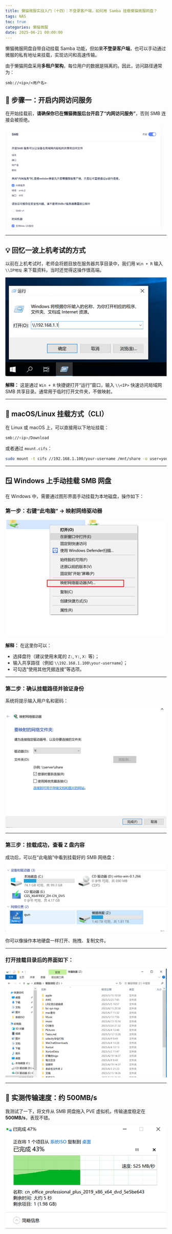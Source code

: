 ```yaml
---
title: 懒猫微服实战入门（十四）：不登录客户端，如何用 Samba 挂载懒猫微服网盘？
tags: NAS
toc: true
categories: 懒猫微服
date: 2025-06-21 00:00:00
---
```


懒猫微服网盘自带自动挂载 Samba 功能，但如果**不登录客户端**，也可以手动通过微服的私有地址来挂载，实现访问和高速传输。

由于懒猫网盘采用**多租户架构**，每位用户的数据是隔离的。因此，访问路径通常为：

```
smb://<ip>/<用户名>
```

## 🧩 步骤一：开启内网访问服务

在开始挂载前，**请确保你已在懒猫微服后台开启了“内网访问服务”**，否则 SMB 连接会被拒绝。

![image-20250621230834943](https://raw.githubusercontent.com/cloudsmithy/picgo-imh/master/image-20250621230834943.png)

---

<!-- more -->

## 💡 回忆一波上机考试的方式

以前在上机考试时，老师会将题目放在服务器共享目录中，我们用 `Win + R` 输入 `\\IP地址` 来下载资料，当时还觉得这操作很高端。

![image-20250621224004995](https://raw.githubusercontent.com/cloudsmithy/picgo-imh/master/image-20250621224004995.png)

**解释：**
这是通过 `Win + R` 快捷键打开“运行”窗口，输入 `\\<IP>` 快速访问局域网 SMB 共享目录。通常用于临时打开文件夹，不做映射。

---

## 🐧 macOS/Linux 挂载方式（CLI）

在 Linux 或 macOS 上，可以直接用以下地址挂载：

```bash
smb://<ip>/Download
```

或者通过 `mount.cifs`：

```bash
sudo mount -t cifs //192.168.1.100/your-username /mnt/share -o user=your-username,password=your-password
```

---

## 🪟 Windows 上手动挂载 SMB 网盘

在 Windows 中，需要通过图形界面手动挂载为本地磁盘，操作如下：

### 第一步：右键“此电脑” → **映射网络驱动器**

![image-20250621224142450](https://raw.githubusercontent.com/cloudsmithy/picgo-imh/master/image-20250621224142450.png)

**解释：**
在这里你可以：

- 选择盘符（建议使用末尾的 `Z:`, `Y:`, `X:` 等）；
- 输入共享路径（例如 `\\192.168.1.100\your-username`）；
- 可勾选“使用其他凭据连接”等选项。

---

### 第二步：确认挂载路径并验证身份

系统将提示输入用户名和密码：

![image-20250621224120769](https://raw.githubusercontent.com/cloudsmithy/picgo-imh/master/image-20250621224120769.png)

---

### 第三步：挂载成功，查看 Z 盘内容

成功后，可以在“此电脑”中看到挂载好的 SMB 网络盘：

![image-20250621230132415](https://raw.githubusercontent.com/cloudsmithy/picgo-imh/master/image-20250621230132415.png)

你可以像操作本地硬盘一样打开、拖拽、复制文件。

---

### 打开挂载目录后的界面如下：

![image-20250621230747150](https://raw.githubusercontent.com/cloudsmithy/picgo-imh/master/image-20250621230747150.png)

---

## 🚀 实测传输速度：约 500MB/s

我测试了一下，将文件从 SMB 网盘拖入 PVE 虚拟机，传输速度稳定在 **500MB/s**，表现不错。

![bed30da7272c40a1203b34b834269b13](https://raw.githubusercontent.com/cloudsmithy/picgo-imh/master/bed30da7272c40a1203b34b834269b13.png)
